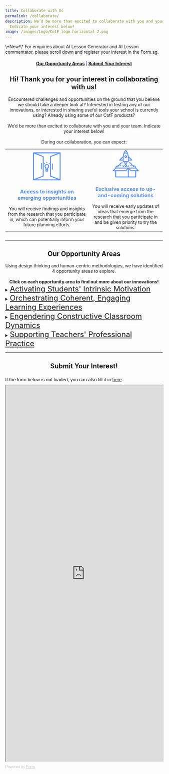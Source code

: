 ```yaml
---
title: Collaborate with Us
permalink: /collaborate/
description: We’d be more than excited to collaborate with you and your team.
  Indicate your interest below!
image: /images/Logo/CotF logo horizontal 2.png
---
```

<p>\*New!\* For enquiries about AI Lesson Generator and AI Lesson commentator, please scroll down and register your interest in the Form.sg.</p>

<center><h4 style="color:#578ffe;"><a href="#opportunity">Our Opportunity Areas</a>  |  <a href="#interest">Submit Your Interest</a></h4></center>

<center><h2>Hi! Thank you for your interest in collaborating with us!</h2></center>

<center>Encountered challenges and opportunities on the ground that you believe we should take a deeper look at? Interested in testing any of our innovations, or interested in sharing useful tools your school is currently using? Already using some of our CotF products?<br><br>
We’d be more than excited to collaborate with you and your team. Indicate your interest below!<br><br>
During our collaboration, you can expect:</center>
<div style="overflow-x:auto;">
<table>
	<tbody>
		<tr>
			<td style="text-align: center"><img style="width:35%" src="/images/Collaborate/opportunity.png"><h3 style="color:#578ffe;">Access to insights on emerging opportunities</h3>You will receive findings and insights from the research that you participate in, which can potentially inform your future planning efforts.</td>
			<td style="text-align: center"><img style="width:40%" src="/images/Collaborate/rocket-launch.png"><h3 style="color:#578ffe;">Exclusive access to up-and-coming solutions</h3>You will receive early updates of ideas that emerge from the research that you participate in and be given priority to try the solutions.</td>
		</tr>
	</tbody>
</table>
</div>
	
----------

<center><h2 id="opportunity">Our Opportunity Areas</h2></center>
<center>Using design thinking and human-centric methodologies, we have identified 4 opportunity areas to explore.
<br><br>
	<b>Click on each opportunity area to find out more about our innovations!</b></center>
<details>
	<summary><font size="+2"><u>Activating Students' Intrinsic Motivation</u></font></summary><font size="+1">
<center>Encouraging discovery of interests and strengths, student autonomy in learning, and appetite for individual expression and growth through:</center>
<div style="overflow-x:auto;">
<style>
table, th, td {
  border: 0px solid black;
  border-collapse: collapse;
	text-align: center;
}
</style>

<table style="width:100%">
  <tbody><tr>
    <th style="text-align: center; color:#ff0082;">Innovation</th>
    <th style="text-align: center; color:#ff0082;">How Might We Question</th>
  </tr>
  <tr>
		<td style="text-align: center"><a rel="noopener noreferrer" target="_blank" href="/lg">Learning Gamified</a><br><br>This innovation has been released. We'd love to hear your feedback <a rel="noopener noreferrer" target="_blank" href="/contact">here</a>!</td>
    <td style="text-align: center">How might we make it easier for teachers to utilise elements of gamification when designing learning experiences?</td>
  </tr>
  <tr>
    <td style="text-align: center">Monitoring and Self-regulation in Practical-based Lessons</td>
    <td style="text-align: center">How might we help teachers effectively monitor and guide all students in a practical (Science, PE, Art, etc.) lesson?</td>
  </tr>
</tbody></table>
	</div>
</font></details>

<details>
	<summary><font size="+2"><u>Orchestrating Coherent, Engaging Learning Experiences</u></font></summary><font size="+1"><center>Regulating and managing momentum and connections within or across learning activities and better understanding of students needs to improve student engagement and focus through:</center>
<div style="overflow-x:auto;">
<style>
table, th, td {
  border: 0px solid black;
  border-collapse: collapse;
	text-align: center;
}
</style>

<table style="width:100%">
  <tbody><tr>
    <th style="text-align: center; color:#ff0082;">Innovation</th>
    <th style="text-align: center; color:#ff0082;">How Might We Question</th>
  </tr>
  <tr>
    <td style="text-align: center"><a rel="noopener noreferrer" target="_blank" href="/bbt">Brain Boost Time</a><br><br>This innovation has been released. We'd love to hear your feedback <a rel="noopener noreferrer" target="_blank" href="/contact">here</a>!</td>
    <td style="text-align: center">How might we get primary school pupils to their optimal zone of learning?</td>
  </tr>
  <tr>
    <td style="text-align: center"><a rel="noopener noreferrer" target="_blank" href="/ilt">Choose-Your-Own-Adventure Immersive Learning Toolkit</a><br><br>This innovation has been released. We'd love to hear your feedback <a rel="noopener noreferrer" target="_blank" href="/contact">here</a>!</td>
    <td style="text-align: center">How might we craft captivating learning experiences for our students?</td>
  </tr>
  <tr>
    <td style="text-align: center"><a rel="noopener noreferrer" target="_blank" href="/sprouts">Sprouts</a><br><br>This innovation has been released. We'd love to hear your feedback <a rel="noopener noreferrer" target="_blank" href="/contact">here</a>!</td>
    <td style="text-align: center">How might we help teachers better involve parents in values development in a fun and meaningful way?</td>
  </tr>
</tbody></table>
	</div>
</font></details>

<details>
	<summary><font size="+2"><u>Engendering Constructive Classroom Dynamics</u></font></summary><font size="+1">
<center>Enabling a teacher's sphere of influence to permeate the entire class and balancing teacher's authority and students' voice to ensure collective ownership of the teaching and learning process through:</center>
<div style="overflow-x:auto;">
<style>
table, th, td {
  border: 0px solid black;
  border-collapse: collapse;
	text-align: center;
}
</style>

<table style="width:100%">
  <tbody><tr>
    <th style="text-align: center; color:#ff0082;">Innovation</th>
    <th style="text-align: center; color:#ff0082;">How Might We Question</th>
  </tr>
  <tr>
    <td style="text-align: center"><a rel="noopener noreferrer" target="_blank" href="/evs">Eliciting Voices of Students with Diverse Learning Needs</a><br><br>This innovation has been released. We'd love to hear your feedback <a rel="noopener noreferrer" target="_blank" href="/contact">here</a>!</td>
    <td style="text-align: center">How might we encourage students to participate more actively in class?</td>
  </tr>
  <tr>
    <td style="text-align: center">Teaching and Learning with Personal Learning Devices (PLDs) in the Classroom</td>
    <td style="text-align: center">How might we help students to redirect focus to flow in and out of engagement states during a lesson using PLDs in the classroom?</td>
  </tr>
</tbody></table>
	</div>
</font></details>

<details>
	<summary><font size="+2"><u>Supporting Teachers' Professional Practice</u></font></summary><font size="+1">
<center>Augmenting teachers’ instructional effectiveness and student support strategies with readily deployable technology-enabled solutions through:</center>
<div style="overflow-x:auto;">
<style>
table, th, td {
  border: 0px solid black;
  border-collapse: collapse;
	text-align: center;
}
</style>

<table style="width:100%">
  <tbody><tr>
    <th style="text-align: center; color:#ff0082;">Innovation</th>
    <th style="text-align: center; color:#ff0082;">How Might We Question</th>
  </tr>
  <tr>
    <td style="text-align: center"><a rel="noopener noreferrer" target="_blank" href="/sourcefinder">Source Finder</a></td>
    <td style="text-align: center">How might we help teachers to save time in finding good resources to use in the classroom?</td>
  </tr>
</tbody></table>
	</div>
</font></details>

---------

<center><h2 id="interest">Submit Your Interest!</h2></center>
<div style="font-family: Sans-Serif; font-size: 15px; color: #000; opacity: 0.9; padding-top: 5px; padding-bottom: 8px;"> If the form below is not loaded, you can also fill it in <a href="https://form.gov.sg/64219949b69f640012ee18ea">here</a>. </div>  <iframe id="iframe" src="https://form.gov.sg/64219949b69f640012ee18ea" style="width: 100%; height: 1200px"></iframe> <div style="font-family: Sans-Serif; font-size: 12px; color: #999; opacity: 0.5; padding-top: 5px;"> Powered by <a href="https://form.gov.sg" style="color: #999">Form</a> </div>